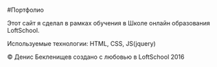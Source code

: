 #Портфолио

Этот сайт я сделал в рамках обучения в Школе онлайн образования LoftSchool.

Используемые технологии: HTML, CSS, JS(jquery)

© Денис Бекленищев  создано с любовью в LoftSchool  2016